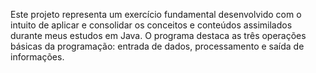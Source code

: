 Este projeto representa um exercício fundamental desenvolvido com o intuito de aplicar e consolidar os conceitos e conteúdos assimilados durante meus estudos em Java. O programa destaca as três operações básicas da programação: entrada de dados, processamento e saída de informações.